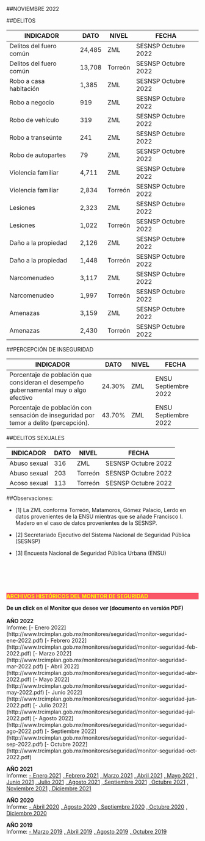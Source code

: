 
##NOVIEMBRE 2022

##DELITOS

|INDICADOR                              |DATO       |NIVEL      |FECHA              |
|---------------------------------------|-----------|-----------|-------------------|
|Delitos del fuero común                |24,485     |ZML        |SESNSP Octubre 2022|
|Delitos del fuero común                |13,708     |Torreón    |SESNSP Octubre 2022|
|Robo a casa habitación                 |1,385      |ZML        |SESNSP Octubre 2022|
|Robo a negocio                         |919        |ZML        |SESNSP Octubre 2022|
|Robo de vehículo                       |319        |ZML        |SESNSP Octubre 2022|
|Robo a transeúnte                      |241        |ZML        |SESNSP Octubre 2022|
|Robo de autopartes                     |79         |ZML        |SESNSP Octubre 2022|
|Violencia familiar                     |4,711      |ZML        |SESNSP Octubre 2022|
|Violencia familiar                     |2,834      |Torreón    |SESNSP Octubre 2022|
|Lesiones                               |2,323      |ZML        |SESNSP Octubre 2022|
|Lesiones                               |1,022      |Torreón    |SESNSP Octubre 2022|
|Daño a la propiedad                    |2,126      |ZML        |SESNSP Octubre 2022|
|Daño a la propiedad                    |1,448      |Torreón    |SESNSP Octubre 2022|
|Narcomenudeo                           |3,117      |ZML        |SESNSP Octubre 2022|
|Narcomenudeo                           |1,997      |Torreón    |SESNSP Octubre 2022|
|Amenazas                               |3,159      |ZML        |SESNSP Octubre 2022|
|Amenazas                               |2,430      |Torreón    |SESNSP Octubre 2022|

##PERCEPCIÓN DE INSEGURIDAD

|INDICADOR                                                                                          |DATO   |NIVEL      |FECHA                |
|---------------------------------------------------------------------------------------------------|-------|-----------|---------------------|
|Porcentaje de población que consideran el desempeño gubernamental muy o algo efectivo              |24.30% |ZML        |ENSU Septiembre 2022 |
|Porcentaje de población con sensación de inseguridad por temor a delito (percepción).              |43.70% |ZML        |ENSU Septiembre 2022 |



##DELITOS SEXUALES

|INDICADOR       |DATO       |NIVEL          |FECHA                 |
|:--------------:|-----------|---------------|----------------------|
|Abuso sexual   |316        |ZML            |SESNSP Octubre 2022    |
|Abuso sexual   |203        |Torreón        |SESNSP Octubre 2022    |
|Acoso sexual   |113        |Torreón        |SESNSP Octubre 2022    |




##Observaciones:

- [1] La ZML conforma Torreón, Matamoros, Gómez Palacio, Lerdo en datos provenientes de la ENSU mientras que se añade Francisco I. Madero en el caso de datos provenientes de la SESNSP.

- [2] Secretariado Ejecutivo del Sistema Nacional de Seguridad Pública (SESNSP)

- [3] Encuesta Nacional de Seguridad Pública Urbana (ENSU)


</br></br></br></br>

<p style="background-color:#f95666;color:yellow;"><strong>ARCHIVOS HISTÓRICOS DEL MONITOR DE SEGURIDAD</strong></p>
<b> De un click en el Monitor que desee ver (documento en versión PDF)</b>
</br></br>
<b> AÑO 2022 </b>
</br>
Informe:
[- Enero 2022](http://www.trcimplan.gob.mx/monitores/seguridad/monitor-seguridad-ene-2022.pdf)
[- Febrero 2022](http://www.trcimplan.gob.mx/monitores/seguridad/monitor-seguridad-feb-2022.pdf)
[- Marzo 2022](http://www.trcimplan.gob.mx/monitores/seguridad/monitor-seguridad-mar-2022.pdf)
[- Abril 2022](http://www.trcimplan.gob.mx/monitores/seguridad/monitor-seguridad-abr-2022.pdf)
[- Mayo 2022](http://www.trcimplan.gob.mx/monitores/seguridad/monitor-seguridad-may-2022.pdf)
[- Junio 2022](http://www.trcimplan.gob.mx/monitores/seguridad/monitor-seguridad-jun-2022.pdf)
[- Julio 2022](http://www.trcimplan.gob.mx/monitores/seguridad/monitor-seguridad-jul-2022.pdf)
[- Agosto 2022](http://www.trcimplan.gob.mx/monitores/seguridad/monitor-seguridad-ago-2022.pdf)
[- Septiembre 2022](http://www.trcimplan.gob.mx/monitores/seguridad/monitor-seguridad-sep-2022.pdf)
[- Octubre 2022](http://www.trcimplan.gob.mx/monitores/seguridad/monitor-seguridad-oct-2022.pdf)
</br>

<b> AÑO 2021 </b>
</br>
Informe:
[- Enero 2021](http://www.trcimplan.gob.mx/monitores/seguridad/monitor-seguridad-ene-2021.pdf)
[, Febrero 2021](http://www.trcimplan.gob.mx/monitores/seguridad/monitor-seguridad-feb-2021.pdf)
[, Marzo 2021](http://www.trcimplan.gob.mx/monitores/seguridad/monitor-seguridad-mar-2021.pdf)
[, Abril 2021](http://www.trcimplan.gob.mx/monitores/seguridad/monitor-seguridad-abr-2021.pdf)
[, Mayo 2021](http://www.trcimplan.gob.mx/monitores/seguridad/monitor-seguridad-may-2021.pdf)
[, Junio 2021](http://www.trcimplan.gob.mx/monitores/seguridad/monitor-seguridad-jun-2021.pdf)
[, Julio 2021](http://www.trcimplan.gob.mx/monitores/seguridad/monitor-seguridad-jul-2021.pdf)
[, Agosto 2021](http://www.trcimplan.gob.mx/monitores/seguridad/monitor-seguridad-ago-2021.pdf)
[, Septiembre 2021](http://www.trcimplan.gob.mx/monitores/seguridad/monitor-seguridad-sep-2021.pdf)
[, Octubre 2021](http://www.trcimplan.gob.mx/monitores/seguridad/monitor-seguridad-oct-2021.pdf)
[, Noviembre 2021](http://www.trcimplan.gob.mx/monitores/seguridad/monitor-seguridad-nov-2021.pdf)
[, Diciembre 2021](http://www.trcimplan.gob.mx/monitores/seguridad/monitor-seguridad-dic-2021.pdf)
</br>

<b> AÑO 2020 </b>
</br>
Informe:
[- Abril 2020](http://www.trcimplan.gob.mx/monitores/seguridad/Monitor-Seguridad-abril-2020.pdf)
[, Agosto 2020](http://www.trcimplan.gob.mx/monitores/seguridad/Monitor-Seguridad-agosto-2020.pdf)
[, Septiembre 2020](http://www.trcimplan.gob.mx/monitores/seguridad/monitor-seguridad-sep-2020.pdf)
[, Octubre 2020](http://www.trcimplan.gob.mx/monitores/seguridad/monitor-seguridad-oct-2020.pdf)
[, Diciembre 2020](http://www.trcimplan.gob.mx/monitores/seguridad/monitor-seguridad-dic-2020.pdf)
</br>

<b> AÑO 2019 </b>
</br>
Informe:
[- Marzo 2019](http://www.trcimplan.gob.mx/monitores/seguridad/Monitor-seguridad-2018.pdf)
[, Abril 2019](http://www.trcimplan.gob.mx/monitores/seguridad/Monitor-Seguridad-abril-2019.pdf)
[, Agosto 2019](http://www.trcimplan.gob.mx/monitores/seguridad/Monitor-Seguridad-Agosto-2019.pdf)
[, Octubre 2019](http://www.trcimplan.gob.mx/monitores/seguridad/Monitor-Seguridad-Octubre-2019.pdf)

</br>
